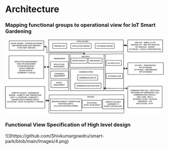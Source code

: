 <h1>Architecture</h1>

<h3>Mapping functional groups to operational view for IoT Smart Gardening</h3>

![](https://github.com/Shivkumargowdru/smart-park/blob/main/Images/1.1.png)


<h3>Functional View Specification of High level design</h3>
![](https://github.com/Shivkumargowdru/smart-park/blob/main/Images/4.png)

